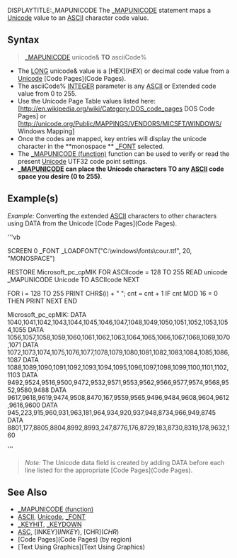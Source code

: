DISPLAYTITLE:_MAPUNICODE
The [_MAPUNICODE](_MAPUNICODE) statement maps a [Unicode](Unicode) value to an [ASCII](ASCII) character code value.



## Syntax

>  [_MAPUNICODE](_MAPUNICODE) unicode& **TO** asciiCode%


* The [LONG](LONG) unicode& value is a [HEX$](HEX$) or decimal code value from a [Unicode](Unicode) [Code Pages](Code Pages). 
* The asciiCode% [INTEGER](INTEGER) parameter is any [ASCII](ASCII) or Extended code value from 0 to 255.
* Use the Unicode Page Table values listed here: [http://en.wikipedia.org/wiki/Category:DOS_code_pages DOS Code Pages] or [http://unicode.org/Public/MAPPINGS/VENDORS/MICSFT/WINDOWS/ Windows Mapping]
* Once the codes are mapped, key entries will display the unicode character in the **monospace ** [_FONT](_FONT) selected.
* The [_MAPUNICODE (function)](_MAPUNICODE (function)) function can be used to verify or read the present [Unicode](Unicode) UTF32 code point settings.
* **[_MAPUNICODE](_MAPUNICODE) can place the Unicode characters TO any [ASCII](ASCII) code space you desire (0 to 255)**.


## Example(s)

*Example:* Converting the extended [ASCII](ASCII) characters to other characters using DATA from the Unicode [Code Pages](Code Pages).

'''vb

SCREEN 0
_FONT _LOADFONT("C:\windows\fonts\cour.ttf", 20, "MONOSPACE")

RESTORE Microsoft_pc_cpMIK
FOR ASCIIcode = 128 TO 255
  READ unicode
  _MAPUNICODE Unicode TO ASCIIcode
NEXT


FOR i = 128 TO 255
  PRINT CHR$(i) + " ";
  cnt = cnt + 1
  IF cnt MOD 16 = 0 THEN PRINT
NEXT
END

Microsoft_pc_cpMIK:
DATA 1040,1041,1042,1043,1044,1045,1046,1047,1048,1049,1050,1051,1052,1053,1054,1055
DATA 1056,1057,1058,1059,1060,1061,1062,1063,1064,1065,1066,1067,1068,1069,1070,1071
DATA 1072,1073,1074,1075,1076,1077,1078,1079,1080,1081,1082,1083,1084,1085,1086,1087
DATA 1088,1089,1090,1091,1092,1093,1094,1095,1096,1097,1098,1099,1100,1101,1102,1103
DATA 9492,9524,9516,9500,9472,9532,9571,9553,9562,9566,9577,9574,9568,9552,9580,9488
DATA 9617,9618,9619,9474,9508,8470,167,9559,9565,9496,9484,9608,9604,9612,9616,9600
DATA 945,223,915,960,931,963,181,964,934,920,937,948,8734,966,949,8745
DATA 8801,177,8805,8804,8992,8993,247,8776,176,8729,183,8730,8319,178,9632,160 

'''
>  *Note:* The Unicode data field is created by adding DATA before each line listed for the appropriate [Code Pages](Code Pages).



## See Also

* [_MAPUNICODE (function)](_MAPUNICODE (function)) 
* [ASCII](ASCII), [Unicode](Unicode), [_FONT](_FONT)
* [_KEYHIT](_KEYHIT), [_KEYDOWN](_KEYDOWN)
* [ASC](ASC), [INKEY$](INKEY$), [CHR$](CHR$)
* [Code Pages](Code Pages) (by region)
* [Text Using Graphics](Text Using Graphics)




